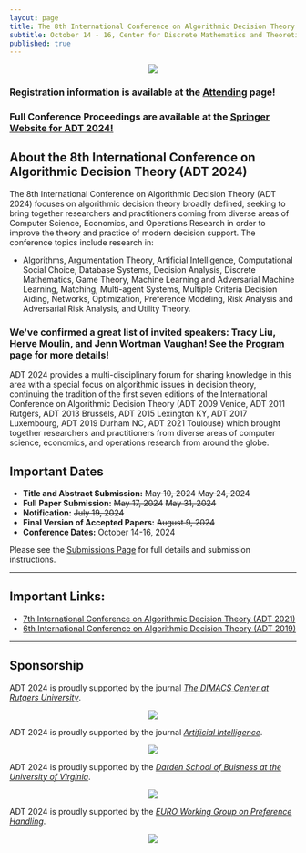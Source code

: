 ```yaml
---
layout: page
title: The 8th International Conference on Algorithmic Decision Theory (ADT 2024)
subtitle: October 14 - 16, Center for Discrete Mathematics and Theoretical Computer Science (DIMACS) at Rutgers University, Piscataway, NJ
published: true
---
```

<p style="text-align:center;"><img src="{{ 'img/img/ADT2024_group_photo.jpg' | relative_url }}" /></p>

### Registration information is available at the [Attending](./attending) page!

### Full Conference Proceedings are available at the [Springer Website for ADT 2024!](https://link.springer.com/book/9783031739026)

## About the 8th International Conference on Algorithmic Decision Theory (ADT 2024)

The 8th International Conference on Algorithmic Decision Theory (ADT 2024) focuses on algorithmic decision theory broadly defined, seeking to bring together researchers and practitioners coming from diverse areas of Computer Science, Economics, and Operations Research in order to improve the theory and practice of modern decision support. The conference topics include research in: 
  * Algorithms, Argumentation Theory, Artificial Intelligence, Computational Social Choice, Database Systems, Decision Analysis, Discrete Mathematics, Game Theory, Machine Learning and Adversarial Machine Learning, Matching, Multi-agent Systems, Multiple Criteria Decision Aiding, Networks, Optimization, Preference Modeling, Risk Analysis and Adversarial Risk Analysis, and Utility Theory.

### We've confirmed a great list of invited speakers: Tracy Liu, Herve Moulin, and Jenn Wortman Vaughan! See the [Program](./program) page for more details!

ADT 2024 provides a multi-disciplinary forum for sharing knowledge in this area with a special focus on algorithmic issues in decision theory, continuing the tradition of the first seven editions of the International Conference on Algorithmic Decision Theory (ADT 2009 Venice, ADT 2011 Rutgers, ADT 2013 Brussels, ADT 2015 Lexington KY, ADT 2017 Luxembourg, ADT 2019 Durham NC, ADT 2021 Toulouse) which brought together researchers and practitioners from diverse areas of computer science, economics, and operations research from around the globe.

## Important Dates
* **Title and Abstract Submission:** ~~May 10, 2024~~ ~~May 24, 2024~~
* **Full Paper Submission:** ~~May 17, 2024~~ ~~May 31, 2024~~
* **Notification:** ~~July 19, 2024~~
* **Final Version of Accepted Papers:** ~~August 9, 2024~~
* **Conference Dates:** October 14-16, 2024

Please see the [Submissions Page](./submission) for full details and submission instructions.

---

## Important Links:
* [7th International Conference on Algorithmic Decision Theory (ADT 2021)](https://www.irit.fr/ADT2021/)
* [6th International Conference on Algorithmic Decision Theory (ADT 2019)](https://conferences.fuqua.duke.edu/adt/)

---

## Sponsorship

ADT 2024 is proudly supported by the journal [*The DIMACS Center at Rutgers University*](http://dimacs.rutgers.edu/).

<p style="text-align:center;"><img src="{{ 'img/rutgers-logo.png' | relative_url }}" /></p>

ADT 2024 is proudly supported by the journal [*Artificial Intelligence*](https://aij.ijcai.org/funding-opportunities-for-promoting-ai-research/).

<p style="text-align:center;"><img src="{{ 'img/aij_logo.jpeg' | relative_url }}" /></p>

ADT 2024 is proudly supported by the [*Darden School of Buisness at the University of Virginia*](https://www.darden.virginia.edu/).

<p style="text-align:center;"><img src="{{ 'img/darden.jpeg' | relative_url }}" /></p>

ADT 2024 is proudly supported by the [*EURO Working Group on Preference Handling*](https://www.euro-online.org/web/ewg/31/euro-working-group-on-preference-handling).

<p style="text-align:center;"><img src="{{ 'img/euro-pref.png' | relative_url }}" /></p>